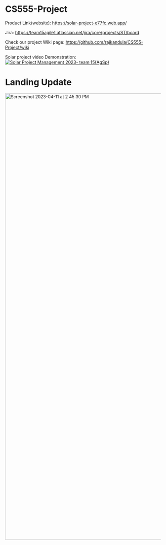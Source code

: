 # CS555-Project

Product Link(website): https://solar-project-e77fc.web.app/

Jira: https://team15agile1.atlassian.net/jira/core/projects/ST/board

Check our project Wiki page: https://github.com/rajkandula/CS555-Project/wiki



Solar project video Demonstration: [![Solar Project Management 2023- team 15(AgSp)](https://img.youtube.com/vi/8tX7jDgXXX0/1.jpg)](https://youtu.be/8tX7jDgXXX0)

# Landing Update
<img width="1440" alt="Screenshot 2023-04-11 at 2 45 30 PM" src="https://user-images.githubusercontent.com/112989454/231259588-6de2aa9e-1385-41c1-862d-432670988069.png">
